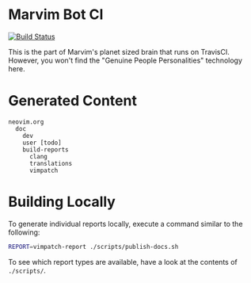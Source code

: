 Marvim Bot CI
=============

[![Build Status](https://travis-ci.org/neovim/bot-ci.svg?branch=master)](https://travis-ci.org/neovim/bot-ci)

This is the part of Marvim's planet sized brain that runs on TravisCI.
However, you won't find the "Genuine People Personalities" technology here.

Generated Content
=================

```
neovim.org
  doc
    dev
    user [todo]
    build-reports
      clang
      translations
      vimpatch
```

Building Locally
================

To generate individual reports locally, execute a command similar to the following:

```bash
REPORT=vimpatch-report ./scripts/publish-docs.sh
```

To see which report types are available, have a look at the contents of `./scripts/`.

